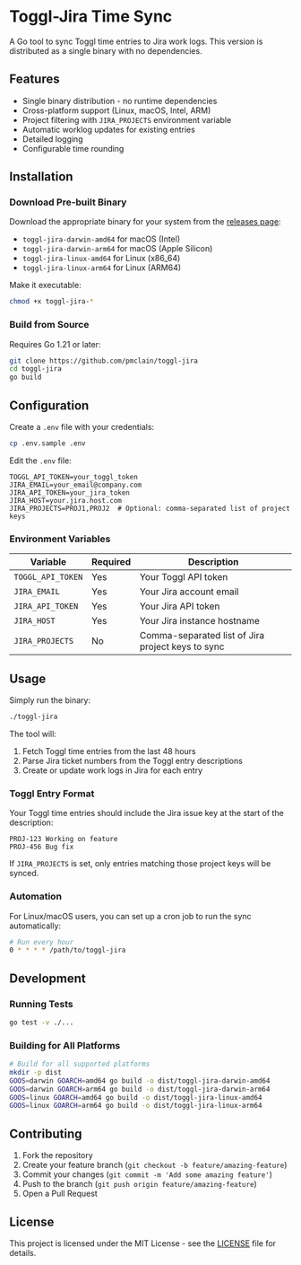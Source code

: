 # Toggl-Jira Time Sync

A Go tool to sync Toggl time entries to Jira work logs. This version is distributed as a single binary with no dependencies.

## Features

- Single binary distribution - no runtime dependencies
- Cross-platform support (Linux, macOS, Intel, ARM)
- Project filtering with `JIRA_PROJECTS` environment variable
- Automatic worklog updates for existing entries
- Detailed logging
- Configurable time rounding

## Installation

### Download Pre-built Binary

Download the appropriate binary for your system from the [releases page](../../releases):

- `toggl-jira-darwin-amd64` for macOS (Intel)
- `toggl-jira-darwin-arm64` for macOS (Apple Silicon)
- `toggl-jira-linux-amd64` for Linux (x86_64)
- `toggl-jira-linux-arm64` for Linux (ARM64)

Make it executable:
```bash
chmod +x toggl-jira-*
```

### Build from Source

Requires Go 1.21 or later:

```bash
git clone https://github.com/pmclain/toggl-jira
cd toggl-jira
go build
```

## Configuration

Create a `.env` file with your credentials:
```bash
cp .env.sample .env
```

Edit the `.env` file:
```
TOGGL_API_TOKEN=your_toggl_token
JIRA_EMAIL=your_email@company.com
JIRA_API_TOKEN=your_jira_token
JIRA_HOST=your.jira.host.com
JIRA_PROJECTS=PROJ1,PROJ2  # Optional: comma-separated list of project keys
```

### Environment Variables

| Variable | Required | Description |
|----------|----------|-------------|
| `TOGGL_API_TOKEN` | Yes | Your Toggl API token |
| `JIRA_EMAIL` | Yes | Your Jira account email |
| `JIRA_API_TOKEN` | Yes | Your Jira API token |
| `JIRA_HOST` | Yes | Your Jira instance hostname |
| `JIRA_PROJECTS` | No | Comma-separated list of Jira project keys to sync |

## Usage

Simply run the binary:
```bash
./toggl-jira
```

The tool will:
1. Fetch Toggl time entries from the last 48 hours
2. Parse Jira ticket numbers from the Toggl entry descriptions
3. Create or update work logs in Jira for each entry

### Toggl Entry Format

Your Toggl time entries should include the Jira issue key at the start of the description:

```
PROJ-123 Working on feature
PROJ-456 Bug fix
```

If `JIRA_PROJECTS` is set, only entries matching those project keys will be synced.

### Automation

For Linux/macOS users, you can set up a cron job to run the sync automatically:

```bash
# Run every hour
0 * * * * /path/to/toggl-jira
```

## Development

### Running Tests

```bash
go test -v ./...
```

### Building for All Platforms

```bash
# Build for all supported platforms
mkdir -p dist
GOOS=darwin GOARCH=amd64 go build -o dist/toggl-jira-darwin-amd64
GOOS=darwin GOARCH=arm64 go build -o dist/toggl-jira-darwin-arm64
GOOS=linux GOARCH=amd64 go build -o dist/toggl-jira-linux-amd64
GOOS=linux GOARCH=arm64 go build -o dist/toggl-jira-linux-arm64
```

## Contributing

1. Fork the repository
2. Create your feature branch (`git checkout -b feature/amazing-feature`)
3. Commit your changes (`git commit -m 'Add some amazing feature'`)
4. Push to the branch (`git push origin feature/amazing-feature`)
5. Open a Pull Request

## License

This project is licensed under the MIT License - see the [LICENSE](LICENSE) file for details. 